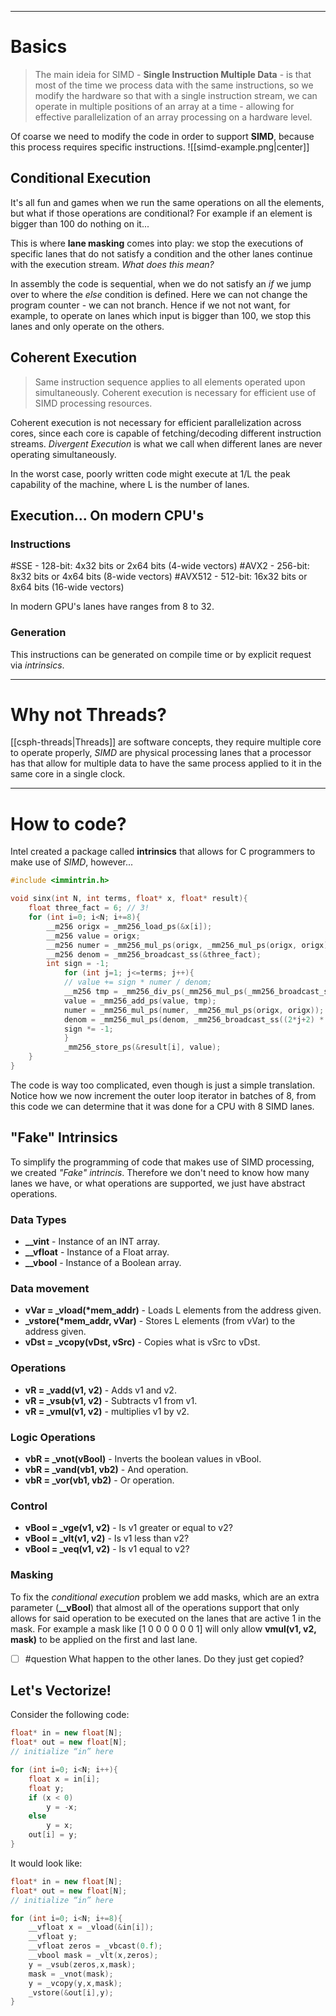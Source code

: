 ***
# Basics
> The main ideia for SIMD - **Single Instruction Multiple Data** - is that most of the time we process data with the same instructions, so we modify the hardware so that with a single instruction stream, we can operate in multiple positions of an array at a time - allowing for effective parallelization of an array processing on a hardware level.

Of coarse we need to modify the code in order to support **SIMD**, because this process requires specific instructions.
![[simd-example.png|center]]
## Conditional Execution

It's all fun and games when we run the same operations on all the elements, but what if those operations are conditional? For example if an element is bigger than 100 do nothing on it...

This is where **lane masking** comes into play: we stop the executions of specific lanes that do not satisfy a condition and the other lanes continue with the execution stream.
*What does this mean?*

In assembly the code is sequential, when we do not satisfy an *if* we jump over to where the *else* condition is defined. Here we can not change the program counter - we can not branch. Hence if we not not want, for example, to operate on lanes which input is bigger than 100, we stop this lanes and only operate on the others.

## Coherent Execution

> Same instruction sequence applies to all elements operated upon simultaneously. Coherent execution is necessary for efficient use of SIMD processing resources.

Coherent execution is not necessary for efficient parallelization across cores, since each core is capable of fetching/decoding different instruction streams.
*Divergent Execution* is what we call when different lanes are never operating simultaneously.

In the worst case, poorly written code might execute at 1/L the peak capability of the machine, where L is the number of lanes.

## Execution... On modern CPU's
### Instructions
#SSE - 128-bit: 4x32 bits or 2x64 bits (4-wide vectors)
#AVX2 - 256-bit: 8x32 bits or 4x64 bits (8-wide vectors)
#AVX512 - 512-bit: 16x32 bits or 8x64 bits (16-wide vectors)

In modern GPU's lanes have ranges from 8 to 32.
### Generation
This instructions can be generated on compile time or by explicit request via *intrinsics*. 

***
# Why not Threads?

[[csph-threads|Threads]] are software concepts, they require multiple core to operate properly, *SIMD* are physical processing lanes that a processor has that allow for multiple data to have the same process applied to it in the same core in a single clock.
***
# How to code?

Intel created a package called **intrinsics** that allows for C programmers to make use of *SIMD*, however...
```C
#include <immintrin.h>

void sinx(int N, int terms, float* x, float* result){
	float three_fact = 6; // 3!
	for (int i=0; i<N; i+=8){
		__m256 origx = _mm256_load_ps(&x[i]);
		__m256 value = origx;
		__m256 numer = _mm256_mul_ps(origx, _mm256_mul_ps(origx, origx));
		__m256 denom = _mm256_broadcast_ss(&three_fact);
		int sign = -1;
			for (int j=1; j<=terms; j++){
			// value += sign * numer / denom;
			__m256 tmp = _mm256_div_ps(_mm256_mul_ps(_mm256_broadcast_ss(sign),numer),denom);
			value = _mm256_add_ps(value, tmp);
			numer = _mm256_mul_ps(numer, _mm256_mul_ps(origx, origx));
			denom = _mm256_mul_ps(denom, _mm256_broadcast_ss((2*j+2) * (2*j+3)));
			sign *= -1;
			}
			_mm256_store_ps(&result[i], value);
	}
}
```
The code is way too complicated, even though is just a simple translation.
Notice how we now increment the outer loop iterator in batches of 8, from this code we can determine that it was done for a CPU with 8 SIMD lanes.

## "Fake" Intrinsics

To simplify the programming of code that makes use of SIMD processing, we created *"Fake" intrincis*. Therefore we don't need to know how many lanes we have, or what operations are supported, we just have abstract operations.
### Data Types
- **__vint** - Instance of an INT array.
- **__vfloat** - Instance of a Float array.
- **__vbool** - Instance of a Boolean array.
### Data movement
- **vVar = \_vload(\*mem_addr)** - Loads L elements from the address given.
- **\_vstore(\*mem_addr, vVar)** - Stores L elements (from vVar) to the address given.
- **vDst = \_vcopy(vDst, vSrc)** - Copies what is vSrc to vDst.
### Operations
- **vR = \_vadd(v1, v2)** - Adds v1 and v2.
- **vR = \_vsub(v1, v2)** - Subtracts v1 from v1.
- **vR = \_vmul(v1, v2)** - multiplies v1 by v2.
### Logic Operations
- **vbR = \_vnot(vBool)** - Inverts the boolean values in vBool.
- **vbR = \_vand(vb1, vb2)** - And operation.
- **vbR = \_vor(vb1, vb2)** - Or operation.
### Control
- **vBool = \_vge(v1, v2)** - Is v1 greater or equal to v2?
- **vBool = \_vlt(v1, v2)** - Is v1 less than v2?
- **vBool = \_veq(v1, v2)** - Is v1 equal to v2?

### Masking
To fix the *conditional execution* problem we add masks, which are an extra parameter (**__vBool**) that almost all of the operations support that only allows for said operation to be executed on the lanes that are active 1 in the mask.
For example a mask like [1 0 0 0 0 0 0 1] will only allow **vmul(v1, v2, mask)** to be applied on the first and last lane.

- [ ] #question What happen to the other lanes. Do they just get copied?
## Let's Vectorize!
Consider the following code:
```Cpp
float* in = new float[N];
float* out = new float[N];
// initialize “in” here

for (int i=0; i<N; i++){
	float x = in[i];
	float y;
	if (x < 0)
		y = -x;
	else
		y = x;
	out[i] = y;
}
```
It would look like:
```Cpp
float* in = new float[N];
float* out = new float[N];
// initialize “in” here

for (int i=0; i<N; i+=8){
	__vfloat x = _vload(&in[i]);
	__vfloat y;
	__vfloat zeros = _vbcast(0.f);
	__vbool mask = _vlt(x,zeros);
	y = _vsub(zeros,x,mask);
	mask = _vnot(mask);
	y = _vcopy(y,x,mask);
	_vstore(&out[i],y);
}
```

